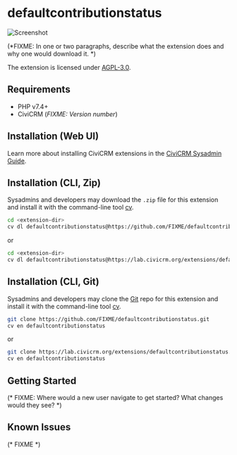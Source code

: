 # defaultcontributionstatus

![Screenshot](/images/screenshot.png)

(*FIXME: In one or two paragraphs, describe what the extension does and why one would download it. *)

The extension is licensed under [AGPL-3.0](LICENSE.txt).

## Requirements

* PHP v7.4+
* CiviCRM (*FIXME: Version number*)

## Installation (Web UI)

Learn more about installing CiviCRM extensions in the [CiviCRM Sysadmin Guide](https://docs.civicrm.org/sysadmin/en/latest/customize/extensions/).

## Installation (CLI, Zip)

Sysadmins and developers may download the `.zip` file for this extension and
install it with the command-line tool [cv](https://github.com/civicrm/cv).

```bash
cd <extension-dir>
cv dl defaultcontributionstatus@https://github.com/FIXME/defaultcontributionstatus/archive/master.zip
```
or
```bash
cd <extension-dir>
cv dl defaultcontributionstatus@https://lab.civicrm.org/extensions/defaultcontributionstatus/-/archive/main/defaultcontributionstatus-main.zip
```

## Installation (CLI, Git)

Sysadmins and developers may clone the [Git](https://en.wikipedia.org/wiki/Git) repo for this extension and
install it with the command-line tool [cv](https://github.com/civicrm/cv).

```bash
git clone https://github.com/FIXME/defaultcontributionstatus.git
cv en defaultcontributionstatus
```
or
```bash
git clone https://lab.civicrm.org/extensions/defaultcontributionstatus.git
cv en defaultcontributionstatus
```

## Getting Started

(* FIXME: Where would a new user navigate to get started? What changes would they see? *)

## Known Issues

(* FIXME *)

